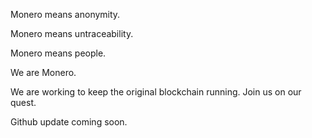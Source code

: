 Monero means anonymity. 

Monero means untraceability. 

Monero means people.

We are Monero.

We are working to keep the original blockchain running. Join us on our quest.

Github update coming soon.

